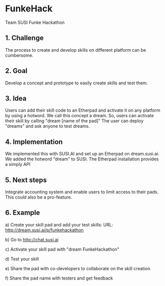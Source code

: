 # FunkeHack
Team SUSI Funke Hackathon

## 1. Challenge
The process to create and develop skills on different platform can be cumbersome.

## 2. Goal
Develop a concept and prototype to easily create skills and test them.

## 3. Idea
Users can add their skill code to an Etherpad and activate it on any platform by using a hotword. We call this concept a dream. So, users can activate their skill by calling "dream [name of the pad]" The user can deploy "dreams" and ask anyone to test dreams.

## 4. Implementation
We implemented this with SUSI.AI and set up an Etherpad on dream.susi.ai. We added the hotword "dream" to SUSI. The Etherpad installation provides a simply API

## 5. Next steps
Integrate accounting system and enable users to limit access to their pads. This could also be a pro-feature.

## 6. Example
a) Create your skill pad and add your test skills: URL: http://dream.susi.ai/p/funkehackathon

b) Go to http://chat.susi.ai

c) Activate your skill pad with "dream FunkeHackathon"

d) Test your skill

e) Share the pad with co-developers to collaborate on the skill creation

f) Share the pad name with testers and get feedback



